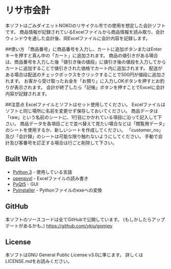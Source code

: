 ﻿# リサ市会計
本ソフトはごみダイエットNOKOのリサイクル市での使用を想定した会計ソフトです。
商品情報が記録されているExcelファイルから商品情報を読み取り、会計ウィンドウを通した会計後、同Excelファイルに会計内容を記録します。

##使い方
「商品番号」に商品番号を入力し、カートに追加ボタンまたはEnterキーを押すと真ん中の「カート」に追加されます。
商品の値引きがある場合は、商品番号を入力した後「値引き後の値段」に値引き後の値段を入力してからカートに追加することで値引きされた価格でカート内に追加されます。
配送がある場合は配送のチェックボックスをクリックすることで500円が値段に追加されます。
お客から受け取ったお金を「お預り」に入力しOKボタンを押すとお釣りが表示されます。
会計が終了したら「記帳」ボタンを押すことでExcelに会計内容が記録されます。

##注意点
Excelファイルとソフトはセット使用してください。
Excelファイルはソフトと同じ場所に名前を変更せず保存しておいてください。
商品データは「raw」という名前のシートに、1行目にかかれている項目に沿って記入して下さい。
商品データを各項目ごとで並べ替えて見たい場合などは「閲覧用データ」のシートを使用するか、新しいシートを作成してください。
「customer_no」及び「会計録」のシートは可能な限り触れないようにしてください。
手動で会計及び客番号を訂正する場合は行ごと削除して下さい。

## Built With
* [Python 3](https://www.python.org/) - 使用している言語
* [openpyxl](https://openpyxl.readthedocs.io/en/stable/) - Excelファイルの読み書き
* [PyQt5](https://www.riverbankcomputing.com/software/pyqt/download5) - GUI
* [PyInstaller](https://www.pyinstaller.org/) - Pythonファイルのexeへの変換

## GitHub
本ソフトのソースコードは全てGitHubで公開しています。
(もしかしたらアップデートがあるかも。)
https://github.com/ykiu/gomipy

## License
本ソフトはGNU General Public License v3.0に準じます。
詳しくはLICENSE.mdをお読みください。